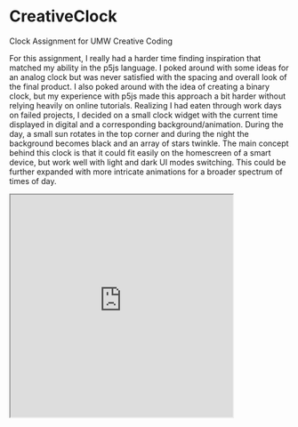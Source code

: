 # CreativeClock
Clock Assignment for UMW Creative Coding

For this assignment, I really had a harder time finding inspiration that matched my ability in the p5js language. I poked around with some ideas for an analog clock but was never satisfied with the spacing and overall look of the final product. I also poked around with the idea of creating a binary clock, but my experience with p5js made this approach a bit harder without relying heavily on online tutorials. Realizing I had eaten through work days on failed projects, I decided on a small clock widget with the current time displayed in digital and a corresponding background/animation. During the day, a small sun rotates in the top corner and during the night the background becomes black and an array of stars twinkle. The main concept behind this clock is that it could fit easily on the homescreen of a smart device, but work well with light and dark UI modes switching. This could be further expanded with more intricate animations for a broader spectrum of times of day.  

<iframe src="https://openprocessing.org/sketch/1354266/embed/" width="400" height="400"></iframe>
